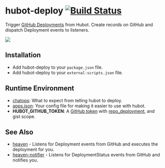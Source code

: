 # hubot-deploy [![Build Status](https://travis-ci.org/atmos/hubot-deploy.png?branch=master)](https://travis-ci.org/atmos/hubot-deploy)

Trigger [GitHub Deployments](http://developer.github.com/v3/repos/deployments/) from Hubot. Create records on GitHub and dispatch Deployment events to listeners.

![](https://f.cloud.github.com/assets/38/2331137/77036ef8-a444-11e3-97f6-68dab6975eeb.jpg)

## Installation

* Add hubot-deploy to your `package.json` file.
* Add hubot-deploy to your `external-scripts.json` file.

## Runtime Environment

* [chatops](https://github.com/atmos/hubot-deploy/blob/master/doc/chatops.md): What to expect from telling hubot to deploy.
* [apps.json](https://github.com/atmos/hubot-deploy/blob/master/doc/apps.json.md): Your config file for making it easier to use with hubot.
* **HUBOT\_GITHUB\_TOKEN**: A [GitHub token](https://github.com/settings/applications#personal-access-tokens) with [repo\_deployment](https://developer.github.com/v3/oauth/#scopes), and gist scope.

## See Also

* [heaven](https://github.com/atmos/heaven) - Listens for Deployment events from GitHub and executes the deployment for you.
* [heaven-notifier](https://github.com/atmos/heaven-notifier) - Listens for DeploymentStatus events from GitHub and notifies you.
